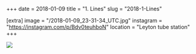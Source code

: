 +++
date = 2018-01-09
title = "1. Lines"
slug = "2018-1-Lines"

[extra]
image = "/2018-01-09_23-31-34_UTC.jpg"
instagram = "https://instagram.com/p/Bdv0teuhboN"
location = "Leyton tube station"
+++

<img src="/2018-01-09_23-31-34_UTC.jpg" />
